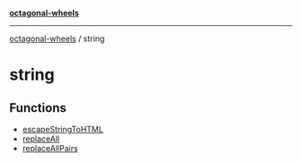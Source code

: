 [**octagonal-wheels**](../README.md)

***

[octagonal-wheels](../modules.md) / string

# string

## Functions

- [escapeStringToHTML](escapeStringToHTML/README.md)
- [replaceAll](replaceAll/README.md)
- [replaceAllPairs](replaceAllPairs/README.md)
